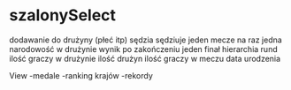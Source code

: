 # szalonySelect

dodawanie do drużyny (płeć itp)
sędzia sędziuje jeden mecze na raz
jedna narodowość w drużynie
wynik po zakończeniu
jeden finał
hierarchia rund
ilość graczy w drużynie
ilość drużyn
ilość graczy w meczu
data urodzenia


View
-medale
-ranking krajów
-rekordy